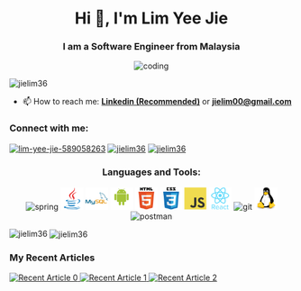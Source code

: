 <h1 align="center">Hi 👋, I'm Lim Yee Jie</h1>
<h3 align="center">I am a Software Engineer from Malaysia</h3>
<p align="center">
  <img src="https://art.pixilart.com/sr2712ab0b35ecd.gif" alt="coding" width="200" height="200" />
</p>

<p align="left"> <img src="https://komarev.com/ghpvc/?username=jielim36&label=Profile%20views&color=0e75b6&style=flat" alt="jielim36" /> </p>

- 📫 How to reach me: [**Linkedin (Recommended)**](https://linkedin.com/in/lim-yee-jie-589058263) or **jielim00@gmail.com**

<h3 align="left">Connect with me:</h3>
<p align="left">
<a href="https://linkedin.com/in/lim-yee-jie" target="blank"><img align="center" src="https://raw.githubusercontent.com/rahuldkjain/github-profile-readme-generator/master/src/images/icons/Social/linked-in-alt.svg" alt="lim-yee-jie-589058263" height="30" width="40" /></a>
<a href="https://www.instagram.com/jielim0723/" target="blank"><img align="center" src="https://raw.githubusercontent.com/rahuldkjain/github-profile-readme-generator/master/src/images/icons/Social/instagram.svg" alt="jielim36" height="30" width="40" /></a>
<a href="https://www.leetcode.com/jielim36" target="blank"><img align="center" src="https://raw.githubusercontent.com/rahuldkjain/github-profile-readme-generator/master/src/images/icons/Social/leet-code.svg" alt="jielim36" height="30" width="40" /></a>
</p>

<h3 align="center">Languages and Tools:</h3>
<p align="center"> 
    <img src="https://www.vectorlogo.zone/logos/springio/springio-icon.svg" alt="spring" width="40" height="40"/> 
    <img src="https://raw.githubusercontent.com/devicons/devicon/master/icons/java/java-original.svg" alt="java" width="40" height="40"/> 
    <img src="https://raw.githubusercontent.com/devicons/devicon/master/icons/mysql/mysql-original-wordmark.svg" alt="mysql" width="40" height="40"/> 
    <img src="https://raw.githubusercontent.com/devicons/devicon/master/icons/android/android-original-wordmark.svg" alt="android" width="40" height="40"/> 
    <img src="https://raw.githubusercontent.com/devicons/devicon/master/icons/html5/html5-original-wordmark.svg" alt="html5" width="40" height="40"/> 
    <img src="https://raw.githubusercontent.com/devicons/devicon/master/icons/css3/css3-original-wordmark.svg" alt="css3" width="40" height="40"/> 
    <img src="https://raw.githubusercontent.com/devicons/devicon/master/icons/javascript/javascript-original.svg" alt="javascript" width="40" height="40"/> 
    <img src="https://raw.githubusercontent.com/devicons/devicon/master/icons/react/react-original-wordmark.svg" alt="react" width="40" height="40"/> 
    <img src="https://www.vectorlogo.zone/logos/git-scm/git-scm-icon.svg" alt="git" width="40" height="40"/>
    <img src="https://raw.githubusercontent.com/devicons/devicon/master/icons/linux/linux-original.svg" alt="linux" width="40" height="40"/> 
    <img src="https://www.vectorlogo.zone/logos/getpostman/getpostman-icon.svg" alt="postman" width="40" height="40"/> 
  </p>

<p><img align="left" src="https://github-readme-stats.vercel.app/api/top-langs?username=jielim36&show_icons=true&locale=en&layout=compact" alt="jielim36" /></p>

<p>&nbsp;<img align="center" src="https://github-readme-stats.vercel.app/api?username=jielim36&show_icons=true&locale=en" alt="jielim36" /></p>

<h3 align="left">My Recent Articles</h3>
<a target="_blank" href="https://github-readme-medium-recent-article.vercel.app/medium/@jielim36/0"><img src="https://github-readme-medium-recent-article.vercel.app/medium/@jielim36/0" alt="Recent Article 0">
<a target="_blank" href="https://github-readme-medium-recent-article.vercel.app/medium/@jielim36/1"><img src="https://github-readme-medium-recent-article.vercel.app/medium/@jielim36/1" alt="Recent Article 1"> 
<a target="_blank" href="https://github-readme-medium-recent-article.vercel.app/medium/@jielim36/2"><img src="https://github-readme-medium-recent-article.vercel.app/medium/@jielim36/2" alt="Recent Article 2"> 

